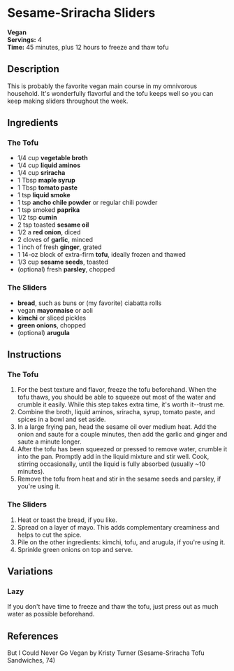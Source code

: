 # Sesame-Sriracha Sliders

**Vegan**  
**Servings:** 4  
**Time:** 45 minutes, plus 12 hours to freeze and thaw tofu

## Description

This is probably the favorite vegan main course in my omnivorous household. It's wonderfully flavorful and the tofu keeps well so you can keep making sliders throughout the week.

## Ingredients

### The Tofu
- 1/4 cup **vegetable broth**
- 1/4 cup **liquid aminos**
- 1/4 cup **sriracha**
- 1 Tbsp **maple syrup**
- 1 Tbsp **tomato paste**
- 1 tsp **liquid smoke**
- 1 tsp **ancho chile powder** or regular chili powder
- 1 tsp smoked **paprika**
- 1/2 tsp **cumin**
- 2 tsp toasted **sesame oil**
- 1/2 a **red onion**, diced
- 2 cloves of **garlic**, minced
- 1 inch of fresh **ginger**, grated
- 1 14-oz block of extra-firm **tofu**, ideally frozen and thawed
- 1/3 cup **sesame seeds**, toasted
- (optional) fresh **parsley**, chopped

### The Sliders
- **bread**, such as buns or (my favorite) ciabatta rolls
- vegan **mayonnaise** or aoli
- **kimchi** or sliced pickles
- **green onions**, chopped
- (optional) **arugula**

## Instructions

### The Tofu
1. For the best texture and flavor, freeze the tofu beforehand. When the tofu thaws, you should be able to squeeze out most of the water and crumble it easily. While this step takes extra time, it's worth it--trust me.
1. Combine the broth, liquid aminos, sriracha, syrup, tomato paste, and spices in a bowl and set aside.
1. In a large frying pan, head the sesame oil over medium heat. Add the onion and saute for a couple minutes, then add the garlic and ginger and saute a minute longer.
1. After the tofu has been squeezed or pressed to remove water, crumble it into the pan. Promptly add in the liquid mixture and stir well. Cook, stirring occasionally, until the liquid is fully absorbed (usually ~10 minutes).
1. Remove the tofu from heat and stir in the sesame seeds and parsley, if you're using it.

### The Sliders
1. Heat or toast the bread, if you like.
1. Spread on a layer of mayo. This adds complementary creaminess and helps to cut the spice.
1. Pile on the other ingredients: kimchi, tofu, and arugula, if you're using it.
1. Sprinkle green onions on top and serve.

## Variations

### Lazy

If you don't have time to freeze and thaw the tofu, just press out as much water as possible beforehand.

## References

But I Could Never Go Vegan by Kristy Turner (Sesame-Sriracha Tofu Sandwiches, 74)